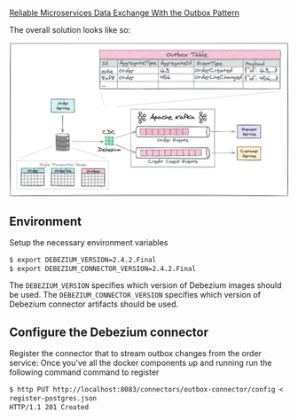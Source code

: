 
[Reliable Microservices Data Exchange With the Outbox Pattern](https://debezium.io/blog/2019/02/19/reliable-microservices-data-exchange-with-the-outbox-pattern/)

The overall solution looks like so:

![Service Overview](outbox-overview.png)


## Environment

Setup the necessary environment variables

```console
$ export DEBEZIUM_VERSION=2.4.2.Final
$ export DEBEZIUM_CONNECTOR_VERSION=2.4.2.Final
```

The `DEBEZIUM_VERSION` specifies which version of Debezium images should be used.
The `DEBEZIUM_CONNECTOR_VERSION` specifies which version of Debezium connector artifacts should be used.

## Configure the Debezium connector
Register the connector that to stream outbox changes from the order service:
Once you've all the docker components up and running
run the following command command to register 

```
$ http PUT http://localhost:8083/connectors/outbox-connector/config < register-postgres.json
HTTP/1.1 201 Created
```